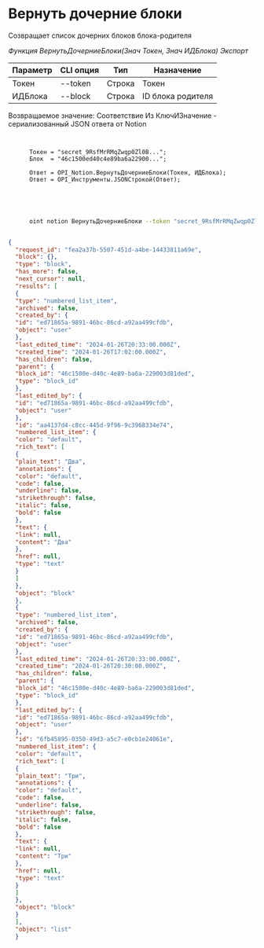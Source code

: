 ﻿---
sidebar_position: 3
---

# Вернуть дочерние блоки
 Созвращает список дочерних блоков блока-родителя


*Функция ВернутьДочерниеБлоки(Знач Токен, Знач ИДБлока) Экспорт*

  | Параметр | CLI опция | Тип | Назначение |
  |-|-|-|-|
  | Токен | --token | Строка | Токен |
  | ИДБлока | --block | Строка | ID блока родителя |

  
  Возвращаемое значение:   Соответствие Из КлючИЗначение - сериализованный JSON ответа от Notion

```bsl title="Пример кода"
	
      
      Токен = "secret_9RsfMrRMqZwqp0Zl0B...";
      Блок  = "46c1500ed40c4e89ba6a22900...";
      
      Ответ = OPI_Notion.ВернутьДочерниеБлоки(Токен, ИДБлока);
      Ответ = OPI_Инструменты.JSONСтрокой(Ответ);
      
    
	
```

```sh title="Пример команды CLI"
    
      oint notion ВернутьДочерниеБлоки --token "secret_9RsfMrRMqZwqp0Zl0B..." --block %block%


```


```json title="Результат"

{
  "request_id": "fea2a37b-5507-451d-a4be-14433811a69e",
  "block": {},
  "type": "block",
  "has_more": false,
  "next_cursor": null,
  "results": [
  {
  "type": "numbered_list_item",
  "archived": false,
  "created_by": {
  "id": "ed71865a-9891-46bc-86cd-a92aa499cfdb",
  "object": "user"
  },
  "last_edited_time": "2024-01-26T20:33:00.000Z",
  "created_time": "2024-01-26T17:02:00.000Z",
  "has_children": false,
  "parent": {
  "block_id": "46c1500e-d40c-4e89-ba6a-229003d81ded",
  "type": "block_id"
  },
  "last_edited_by": {
  "id": "ed71865a-9891-46bc-86cd-a92aa499cfdb",
  "object": "user"
  },
  "id": "aa4137d4-c8cc-445d-9f96-9c3968334e74",
  "numbered_list_item": {
  "color": "default",
  "rich_text": [
  {
  "plain_text": "Два",
  "annotations": {
  "color": "default",
  "code": false,
  "underline": false,
  "strikethrough": false,
  "italic": false,
  "bold": false
  },
  "text": {
  "link": null,
  "content": "Два"
  },
  "href": null,
  "type": "text"
  }
  ]
  },
  "object": "block"
  },
  {
  "type": "numbered_list_item",
  "archived": false,
  "created_by": {
  "id": "ed71865a-9891-46bc-86cd-a92aa499cfdb",
  "object": "user"
  },
  "last_edited_time": "2024-01-26T20:33:00.000Z",
  "created_time": "2024-01-26T20:30:00.000Z",
  "has_children": false,
  "parent": {
  "block_id": "46c1500e-d40c-4e89-ba6a-229003d81ded",
  "type": "block_id"
  },
  "last_edited_by": {
  "id": "ed71865a-9891-46bc-86cd-a92aa499cfdb",
  "object": "user"
  },
  "id": "6fb45895-0350-49d3-a5c7-e0cb1e24061e",
  "numbered_list_item": {
  "color": "default",
  "rich_text": [
  {
  "plain_text": "Три",
  "annotations": {
  "color": "default",
  "code": false,
  "underline": false,
  "strikethrough": false,
  "italic": false,
  "bold": false
  },
  "text": {
  "link": null,
  "content": "Три"
  },
  "href": null,
  "type": "text"
  }
  ]
  },
  "object": "block"
  }
  ],
  "object": "list"
  }

```
